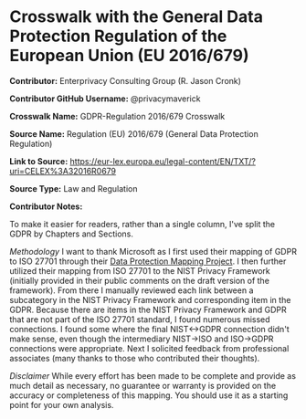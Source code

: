 <h1>Crosswalk with the General Data Protection Regulation of the European Union (EU 2016/679)</h1>

<b>Contributor:</b> Enterprivacy Consulting Group (R. Jason Cronk)

<b>Contributor GitHub Username:</b> @privacymaverick

<b>Crosswalk Name:</b> GDPR-Regulation 2016/679 Crosswalk

<b>Source Name:</b> Regulation (EU) 2016/679 (General Data Protection Regulation)

<b>Link to Source:</b> https://eur-lex.europa.eu/legal-content/EN/TXT/?uri=CELEX%3A32016R0679 

<b>Source Type:</b> Law and Regulation

<b>Contributor Notes: </b>

To make it easier for readers, rather than a single column, I've split the GDPR by Chapters and Sections. 

<i>Methodology</i>
I want to thank Microsoft as I first used their mapping of GDPR to ISO 27701 through their <a href="https://dataprotectionmapping.z21.web.core.windows.net/#/dashboard">Data Protection Mapping Project</a>. 
I then further utilized their mapping from ISO 27701 to the NIST Privacy Framework (initially provided in their public comments on the draft version of the framework). From there I manually reviewed each link between a subcategory in the NIST Privacy Framework and corresponding item in the GDPR. Because there are items in the NIST Privacy Framework and GDPR that are not part of the ISO 27701 standard, I found numerous missed connections.  I found some where the final NIST<->GDPR connection didn't make sense, even though the intermediary NIST->ISO and ISO->GDPR connections were appropriate.  Next I solicited feedback from professional associates (many thanks to those who contributed their thoughts).

<i>Disclaimer</i>
While every effort has been made to be complete and provide as much detail as necessary, no guarantee or warranty is provided on the accuracy or completeness of this mapping. You should use it as a starting point for your own analysis. 

